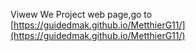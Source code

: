 Viwew We Project web page,go to [https://guidedmak.github.io/MetthierG11/](https://guidedmak.github.io/MetthierG11/)
